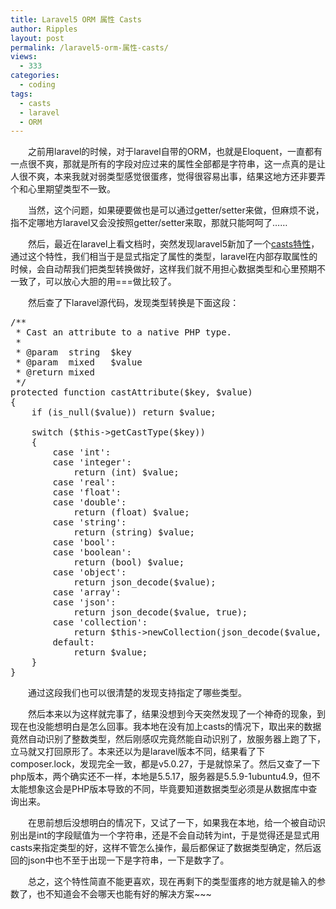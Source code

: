 ```yaml
---
title: Laravel5 ORM 属性 Casts
author: Ripples
layout: post
permalink: /laravel5-orm-属性-casts/
views:
  - 333
categories:
  - coding
tags:
  - casts
  - laravel
  - ORM
---
```

<p style="text-indent: 2em;">
  之前用laravel的时候，对于laravel自带的ORM，也就是Eloquent，一直都有一点很不爽，那就是所有的字段对应过来的属性全部都是字符串，这一点真的是让人很不爽，本来我就对弱类型感觉很蛋疼，觉得很容易出事，结果这地方还非要弄个和心里期望类型不一致。
</p>

<!--more-->

<p style="text-indent: 2em;">
  当然，这个问题，如果硬要做也是可以通过getter/setter来做，但麻烦不说，指不定哪地方laravel又会没按照<span style="text-indent: 32px;">getter/setter来取，那就只能呵呵了……</span>
</p>

<p style="text-indent: 2em;">
  然后，最近在laravel上看文档时，突然发现laravel5新加了一个<a href="http://laravel.com/docs/5.0/eloquent#attribute-casting" target="_blank">casts特性</a>，通过这个特性，我们相当于是显式指定了属性的类型，laravel在内部存取属性的时候，会自动帮我们把类型转换做好，这样我们就不用担心数据类型和心里预期不一致了，可以放心大胆的用===做比较了。
</p>

<p style="text-indent: 2em;">
  然后查了下laravel源代码，发现类型转换是下面这段：
</p>

<pre class="brush:php;toolbar:false">/**
&nbsp;*&nbsp;Cast&nbsp;an&nbsp;attribute&nbsp;to&nbsp;a&nbsp;native&nbsp;PHP&nbsp;type.
&nbsp;*
&nbsp;*&nbsp;@param&nbsp;&nbsp;string&nbsp;&nbsp;$key
&nbsp;*&nbsp;@param&nbsp;&nbsp;mixed&nbsp;&nbsp;&nbsp;$value
&nbsp;*&nbsp;@return&nbsp;mixed
&nbsp;*/
protected&nbsp;function&nbsp;castAttribute($key,&nbsp;$value)
{
&nbsp;&nbsp;&nbsp;&nbsp;if&nbsp;(is_null($value))&nbsp;return&nbsp;$value;

&nbsp;&nbsp;&nbsp;&nbsp;switch&nbsp;($this-&gt;getCastType($key))
&nbsp;&nbsp;&nbsp;&nbsp;{
&nbsp;&nbsp;&nbsp;&nbsp;&nbsp;&nbsp;&nbsp;&nbsp;case&nbsp;&#39;int&#39;:
&nbsp;&nbsp;&nbsp;&nbsp;&nbsp;&nbsp;&nbsp;&nbsp;case&nbsp;&#39;integer&#39;:
&nbsp;&nbsp;&nbsp;&nbsp;&nbsp;&nbsp;&nbsp;&nbsp;&nbsp;&nbsp;&nbsp;&nbsp;return&nbsp;(int)&nbsp;$value;
&nbsp;&nbsp;&nbsp;&nbsp;&nbsp;&nbsp;&nbsp;&nbsp;case&nbsp;&#39;real&#39;:
&nbsp;&nbsp;&nbsp;&nbsp;&nbsp;&nbsp;&nbsp;&nbsp;case&nbsp;&#39;float&#39;:
&nbsp;&nbsp;&nbsp;&nbsp;&nbsp;&nbsp;&nbsp;&nbsp;case&nbsp;&#39;double&#39;:
&nbsp;&nbsp;&nbsp;&nbsp;&nbsp;&nbsp;&nbsp;&nbsp;&nbsp;&nbsp;&nbsp;&nbsp;return&nbsp;(float)&nbsp;$value;
&nbsp;&nbsp;&nbsp;&nbsp;&nbsp;&nbsp;&nbsp;&nbsp;case&nbsp;&#39;string&#39;:
&nbsp;&nbsp;&nbsp;&nbsp;&nbsp;&nbsp;&nbsp;&nbsp;&nbsp;&nbsp;&nbsp;&nbsp;return&nbsp;(string)&nbsp;$value;
&nbsp;&nbsp;&nbsp;&nbsp;&nbsp;&nbsp;&nbsp;&nbsp;case&nbsp;&#39;bool&#39;:
&nbsp;&nbsp;&nbsp;&nbsp;&nbsp;&nbsp;&nbsp;&nbsp;case&nbsp;&#39;boolean&#39;:
&nbsp;&nbsp;&nbsp;&nbsp;&nbsp;&nbsp;&nbsp;&nbsp;&nbsp;&nbsp;&nbsp;&nbsp;return&nbsp;(bool)&nbsp;$value;
&nbsp;&nbsp;&nbsp;&nbsp;&nbsp;&nbsp;&nbsp;&nbsp;case&nbsp;&#39;object&#39;:
&nbsp;&nbsp;&nbsp;&nbsp;&nbsp;&nbsp;&nbsp;&nbsp;&nbsp;&nbsp;&nbsp;&nbsp;return&nbsp;json_decode($value);
&nbsp;&nbsp;&nbsp;&nbsp;&nbsp;&nbsp;&nbsp;&nbsp;case&nbsp;&#39;array&#39;:
&nbsp;&nbsp;&nbsp;&nbsp;&nbsp;&nbsp;&nbsp;&nbsp;case&nbsp;&#39;json&#39;:
&nbsp;&nbsp;&nbsp;&nbsp;&nbsp;&nbsp;&nbsp;&nbsp;&nbsp;&nbsp;&nbsp;&nbsp;return&nbsp;json_decode($value,&nbsp;true);
&nbsp;&nbsp;&nbsp;&nbsp;&nbsp;&nbsp;&nbsp;&nbsp;case&nbsp;&#39;collection&#39;:
&nbsp;&nbsp;&nbsp;&nbsp;&nbsp;&nbsp;&nbsp;&nbsp;&nbsp;&nbsp;&nbsp;&nbsp;return&nbsp;$this-&gt;newCollection(json_decode($value,&nbsp;true));
&nbsp;&nbsp;&nbsp;&nbsp;&nbsp;&nbsp;&nbsp;&nbsp;default:
&nbsp;&nbsp;&nbsp;&nbsp;&nbsp;&nbsp;&nbsp;&nbsp;&nbsp;&nbsp;&nbsp;&nbsp;return&nbsp;$value;
&nbsp;&nbsp;&nbsp;&nbsp;}
}</pre>

<p style="text-indent: 2em;">
  通过这段我们也可以很清楚的发现支持指定了哪些类型。
</p>

<p style="text-indent: 2em;">
  然后本来以为这样就完事了，结果没想到今天突然发现了一个神奇的现象，到现在也没能想明白是怎么回事。我本地在没有加上casts的情况下，取出来的数据竟然自动识别了整数类型，然后刚感叹完竟然能自动识别了，放服务器上跑了下，立马就又打回原形了。本来还以为是laravel版本不同，结果看了下composer.lock，发现完全一致，都是v5.0.27，于是就惊呆了。然后又查了一下php版本，两个确实还不一样，本地是5.5.17，服务器是5.5.9-1ubuntu4.9，但不太能想象这会是PHP版本导致的不同，毕竟要知道数据类型必须是从数据库中查询出来。
</p>

<p style="text-indent: 2em;">
  在思前想后没想明白的情况下，又试了一下，如果我在本地，给一个被自动识别出是int的字段赋值为一个字符串，还是不会自动转为int，于是觉得还是显式用casts来指定类型的好，这样不管怎么操作，最后都保证了数据类型确定，然后返回的json中也不至于出现一下是字符串，一下是数字了。
</p>

<p style="text-indent: 2em;">
  总之，这个特性简直不能更喜欢，现在再剩下的类型蛋疼的地方就是输入的参数了，也不知道会不会哪天也能有好的解决方案~~~
</p>

